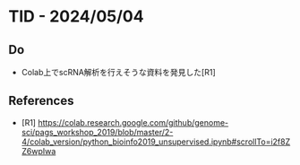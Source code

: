 # TID - 2024/05/04
<!--
## Learnings
- 
- 
-->


## Do
- Colab上でscRNA解析を行えそうな資料を発見した[R1]


<!--
## Reflections & Insights
- 
- 
-->

<!--
## Plans for Tomorrow
- 
- 
-->

## References
- [R1] https://colab.research.google.com/github/genome-sci/pags_workshop_2019/blob/master/2-4/colab_version/python_bioinfo2019_unsupervised.ipynb#scrollTo=i2f8ZZ6wpIwa


